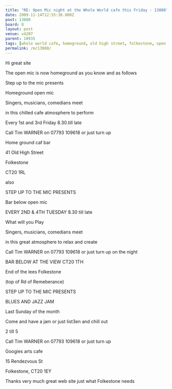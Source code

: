 ```yaml
---
title: "RE: Open Mic night at the Whole World cafe this Friday - 13080"
date: 2009-11-14T12:55:36.000Z
post: 13080
board: 8
layout: post
venue: v4207
parent: 10935
tags: [whole world cafe, homeground, old high street, folkestone, open mic]
permalink: /m/13080/
---
```

Hi great site 

The open mic is now homeground as you know and as follows

Step up to the mic presents

Homeground open mic

Singers, musicians, comedians meet 

in this chilled cafe atmosphere to perform

Every 1st and 3rd Friday 8.30.till late

Call Tim WARNER on 07793 109618 or just turn up

Home ground caf bar

 41 Old High Street 

Folkestone

CT20 1RL

also

STEP UP TO THE MIC PRESENTS

Bar below open mic

EVERY 2ND  & 4TH  TUESDAY  8.30 till late

What will you Play

Singers, musicians, comedians meet 

in this great atmosphere to relax and create

Call Tim WARNER on 07793 109618 or just turn up on the night

BAR BELOW AT THE VIEW  CT20 1TH

End of the lees  Folkestone 

(top of Rd of Remeberance)

STEP UP TO THE MIC PRESENTS

BLUES AND JAZZ JAM

Last Sunday of the month

Come and have a jam or just list3en and chill out 

2 till 5

Call Tim WARNER on 07793 109618 or just turn up

Googies arts cafe

15 Rendezvous St

Folkestone, CT20 1EY

Thanks very much great web site just what Folkestone needs
